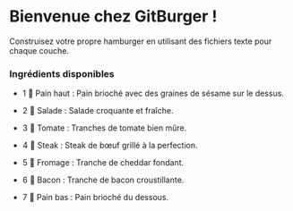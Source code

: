 # **Bienvenue chez GitBurger !**

Construisez votre propre hamburger en utilisant des fichiers texte pour chaque couche.
### Ingrédients disponibles

  - 1  🥯 Pain haut : Pain brioché avec des graines de sésame sur le dessus.

 -  2  🥬 Salade : Salade croquante et fraîche.

 -   3 🍅 Tomate : Tranches de tomate bien mûre.

  -  4 🥩 Steak : Steak de bœuf grillé à la perfection.

  -  5 🧀 Fromage : Tranche de cheddar fondant.

  -  6 🥓 Bacon : Tranche de bacon croustillante.

  -  7 🍞 Pain bas : Pain brioché du dessous. 
